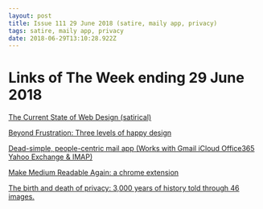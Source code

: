 ```yaml
---
layout: post
title: Issue 111 29 June 2018 (satire, maily app, privacy)
tags: satire, maily app, privacy
date: 2018-06-29T13:10:28.922Z
---
```

# Links of The Week ending 29 June 2018

<a href="http://fczbkk.com/current-state-of-webdesign/" target="_blank" title="The Current State of Web Design (satirical)" alt="The Current State of Web Design (satirical)">The Current State of Web Design (satirical)</a>

<a href="http://uxmag.com/articles/beyond-frustration-three-levels-of-happy-design" target="_blank" title="Beyond Frustration: Three levels of happy design">Beyond Frustration: Three levels of happy design</a>

<a href="https://maily.app/" target="_blank" title="Dead-simple, people-centric mail app (Works with Gmail iCloud Office365 Yahoo Exchange &amp; IMAP)">Dead-simple, people-centric mail app (Works with Gmail iCloud Office365 Yahoo Exchange & IMAP)</a>

<a href="https://chrome.google.com/webstore/detail/make-medium-readable-agai/kljjfejkagofbgklifblndjelgabcmig?hl=en" target="_blank" title="Make Medium Readable Again: a chrome extension">Make Medium Readable Again: a chrome extension</a>

<a href="https://medium.com/the-ferenstein-wire/the-birth-and-death-of-privacy-3-000-years-of-history-in-50-images-614c26059e" target="_blank" title="The birth and death of privacy: 3,000 years of history told through 46 images.">The birth and death of privacy: 3,000 years of history told through 46 images.</a>
